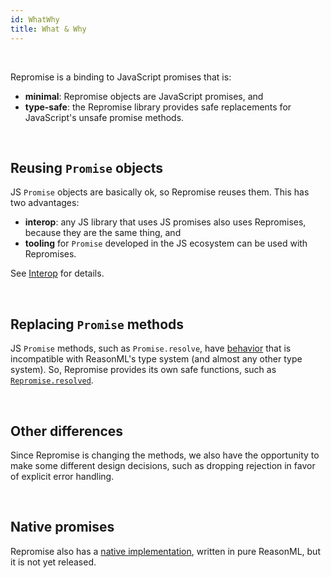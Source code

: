 ```yaml
---
id: WhatWhy
title: What & Why
---
```


<br/>

Repromise is a binding to JavaScript promises that is:

- **minimal**: Repromise objects are JavaScript promises, and
- **type-safe**: the Repromise library provides safe replacements for JavaScript's unsafe promise methods.

<br/>

## Reusing `Promise` objects

JS `Promise` objects are basically ok, so Repromise reuses them. This has two advantages:

- **interop**: any JS library that uses JS promises also uses Repromises, because they are the same thing, and
- **tooling** for `Promise` developed in the JS ecosystem can be used with Repromises.

See [Interop](Interop) for details.

<br/>

## Replacing `Promise` methods

JS `Promise` methods, such as `Promise.resolve`, have [behavior](DesignFAQ#why-are-js-promises-not-type-safe) that is incompatible with ReasonML's type system (and almost any other type system). So, Repromise provides its own safe functions, such as [`Repromise.resolved`](API#resolved).

<br/>

## Other differences

Since Repromise is changing the methods, we also have the opportunity to make some different design decisions, such as dropping rejection in favor of explicit error handling.

<br/>

## Native promises

Repromise also has a [native implementation](https://github.com/aantron/repromise/blob/master/src/native/repromise.re), written in pure ReasonML, but it is not yet released.

<br/>
